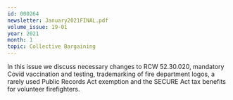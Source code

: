 ```yaml
---
id: 000264
newsletter: January2021FINAL.pdf
volume_issue: 19-01
year: 2021
month: 1
topic: Collective Bargaining
---
```


In this issue we discuss necessary changes to RCW 52.30.020, mandatory Covid vaccination and testing, trademarking of fire department logos, a rarely used Public Records Act exemption and the SECURE Act tax benefits for volunteer firefighters.